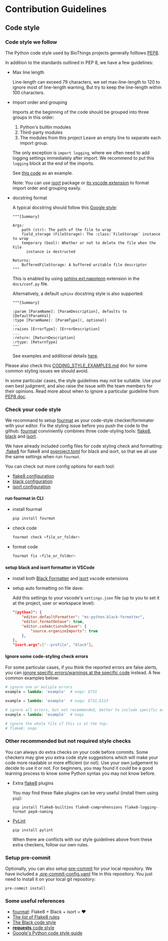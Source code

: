 # Contribution Guidelines

## Code style

### Code style we follow

The Python code style used by BioThings projects generally folllows [PEP8](https://pep8.org/).

In addition to the standards outlined in PEP 8, we have a few guidelines:

* Max line length

  Line-length can exceed 79 characters, we set max-line-length to 120 to ignore most of line-length warning,
  But try to keep the line-length within 100 characters.

* Import order and grouping

  Imports at the beginning of the code should be grouped into three groups in this order:
    1. Python's builtin modules
    2. Third-party modules
    3. The modules from this project
  Leave an empty line to separate each import group.

  The only exception is `import logging`, where we often need to add logging settings immediately after import.
  We recommend to put this `logging` block at the end of the imports.

  See [this code](biothings/utils/es.py) as an example.

  Note: You can use [isort](https://pypi.org/project/isort/) package or [its vscode extension](https://github.com/microsoft/vscode-isort) to format import order and grouping easily.

* docstring format

  A typical docstring should follow this [Google style](http://google.github.io/styleguide/pyguide.html#381-docstrings):

      """[Summary]

      Args:
          path (str): The path of the file to wrap
          field_storage (FileStorage): The :class:`FileStorage` instance to wrap
          temporary (bool): Whether or not to delete the file when the File
            instance is destructed

      Returns:
          BufferedFileStorage: A buffered writable file descriptor
      """

  This is enabled by using [sphinx.ext.napoleon](https://sphinxcontrib-napoleon.readthedocs.io/en/latest/) extension in the `docs/conf.py` file.

  Alternatively, a default `sphinx` docstring style is also supported:

      """[Summary]

      :param [ParamName]: [ParamDescription], defaults to [DefaultParamVal]
      :type [ParamName]: [ParamType](, optional)
      ...
      :raises [ErrorType]: [ErrorDescription]
      ...
      :return: [ReturnDescription]
      :rtype: [ReturnType]
      """
  See examples and additional details [here](https://sphinx-rtd-tutorial.readthedocs.io/en/latest/docstrings.html).

Please also check this [CODING_STYLE_EXAMPLES.md](CODING_STYLE_EXAMPLES.md) doc for some common styling issues we should avoid.

In some particular cases, the style guidelines may not be suitable. Use your own best judgment,
and also raise the issue with the team members for their opinions. Read more about when to ignore a
particular guideline from [PEP8 doc](https://pep8.org/#a-foolish-consistency-is-the-hobgoblin-of-little-minds).

### Check your code style

We recommand to setup [fourmat](https://github.com/4Catalyzer/fourmat) as your code-style checker/formmater with your editor.
Fix the styling issue before you push the code to the github. [fourmat](https://github.com/4Catalyzer/fourmat) conviniently combines
three code-styling tools: [flake8](http://flake8.pycqa.org), [black](https://github.com/python/black) and [isort](https://pypi.org/project/isort/).

We have already included config files for code styling check and formatting: [.flake8](.flake8) for flake8 and [pyproject.toml](./pyproject.toml) for black and isort,
so that we all use the same settings when run `fourmat`.

You can check out more config options for each tool:

* [flake8 configuration](http://flake8.pycqa.org/en/latest/user/configuration.html)
* [black configuration](https://black.readthedocs.io/en/stable/usage_and_configuration/the_basics.html#configuration-via-a-file)
* [isort configuration](https://github.com/microsoft/vscode-isort#settings)

#### run fourmat in CLI

* install fourmat

  ```bash
  pip install fourmat
  ```

* check code

  ```bash
  fourmat check <file_or_folder>
  ```

* format code

  ```bash
  fourmat fix <file_or_folder>
  ```

#### setup black and isort formatter in VSCode

* install both [Black Formatter](https://marketplace.visualstudio.com/items?itemName=ms-python.black-formatter) and
  [isort](https://marketplace.visualstudio.com/items?itemName=ms-python.isort) vscode extensions

* setup auto formatting on file dave:

  Add this settings to your vscode's `settings.json` file (up to you to set it at the project, user or workspace level):

  ```json
  "[python]": {
      "editor.defaultFormatter": "ms-python.black-formatter",
      "editor.formatOnSave": true,
      "editor.codeActionsOnSave": {
          "source.organizeImports": true
      },
  },
  "isort.args":["--profile", "black"],
  ```

#### Ignore some code-styling check errors

For some particular cases, if you think the reported errors are false alerts, you can [ignore specific errors/warnings at the specific code](https://flake8.pycqa.org/en/latest/user/violations.html#ignoring-violations-with-flake8) instead. A few common examples below:

```python
# ignore one or muliple errors
example = lambda: 'example'  # noqa: E731

example = lambda: 'example'  # noqa: E731,E123

# ignore all errors, but not recommended, better to include specific errors
example = lambda: 'example'  # noqa

# ignore the whole file if this is at the top:
# flake8: noqa
```

### Other recommended but not required style checks

You can always do extra checks on your code before commits. Some checkers may give you extra code style suggestions which will make your code more readable or more efficient (or not). Use your own judgement to decide to use it or not. For beginners, you may found it could be a good learning process to know some Python syntax you may not know before.

* Extra [flake8](http://flake8.pycqa.org) plugins

  You may find these flake plugins can be very useful (install them using `pip`):

      pip install flake8-builtins flake8-comprehensions flake8-logging-format pep8-naming

* [PyLint](https://www.pylint.org/)

      pip install pylint

  When there are conflicts with our style guidelines above from these extra checkers, follow our own rules.

### Setup pre-commit

Optionally, you can also setup [pre-commit](https://github.com/pre-commit/pre-commit) for your
local repository. We have included a [.pre-commit-config.yaml](.pre-commit-config.yaml) file in this repository.
You just need to install it on your local git repository:

    pre-commit install

### Some useful references

* [fourmat](https://github.com/4Catalyzer/fourmat):  Flake8 + Black + isort = ❤️
* [The list of Flake8 rules](https://lintlyci.github.io/Flake8Rules/)
* [The Black code style](https://black.readthedocs.io/en/stable/the_black_code_style/current_style.html)
* [**requests** code style](http://python-requests.org//en/latest/dev/contributing/#kenneth-reitz-s-code-style)
* [Google's Python code style guide](http://flake8.pycqa.org/en/latest/)
